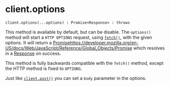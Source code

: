 # client.options

```
client.options(...options) : Promise<Response> : throws
```

This method is available by default, but can be disable. The `options()` method will start a `HTTP OPTIONS` request, using [`fetch()`](https://developer.mozilla.org/en-US/docs/Web/API/fetch), with the given options. It will return a [Promise]()https://developer.mozilla.org/en-US/docs/Web/JavaScript/Reference/Global_Objects/Promise which resolves in a [Response](../response/README.md) on success.

This method is fully backwards compatible with the `fetch()` method, except the HTTP method is fixed to `OPTIONS`.

Just like [`client.post()`](./post.md) you can set a `body` parameter in the options.